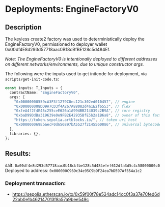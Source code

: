 # Deployments: EngineFactoryV0

## Description

The keyless create2 factory was used to deterministically deploy the EngineFactoryV0, permissioned to deployer wallet 0x00df4E8d293d57718aac0B18cBfBE128c5d484Ef.

_Note: The EngineFactoryV0 is intentionally deployed to different addresses on different networks/environments, due to unique constructor args._

The following were the inputs used to get initcode for deployment, via `scripts/get-init-code.ts`:

```typescript
const inputs: T_Inputs = {
  contractName: "EngineFactoryV0",
  args: [
    "0x00000000559cA3F3f1279C0ec121c302ed010457", // engine
    "0x000000008DD9A7CD3f4A267A88082d4a1E2f6553", // flex
    "0xfeA4f2f4E45c255ceE626a1A994BB214039c2B9A", // core registry
    "0xbaD99DdBa319639e0e9FB2E42935BfE5b2a1B6a8", // owner of this factory
    "https://token.sepolia.artblocks.io/", // token uri host
    "0x000000069EbaecF0d656897bA5527f2145560086", // universal bytecode storage reader
  ],
  libraries: {},
};
```

## Results:

salt: `0x00df4e8d293d57718aac0b18cbfbe128c5d484efef612dfa3d5c4c58000000c0`
Deployed to address: `0x000000C969c34e95C9b9F24ea7bD597Af554a1c2`

### Deployment transaction:

- https://sepolia.etherscan.io/tx/0x59f00f78e534adc14cc0f3a37e70fed6d22ab0e1b462147013f8a57a9bee549c
